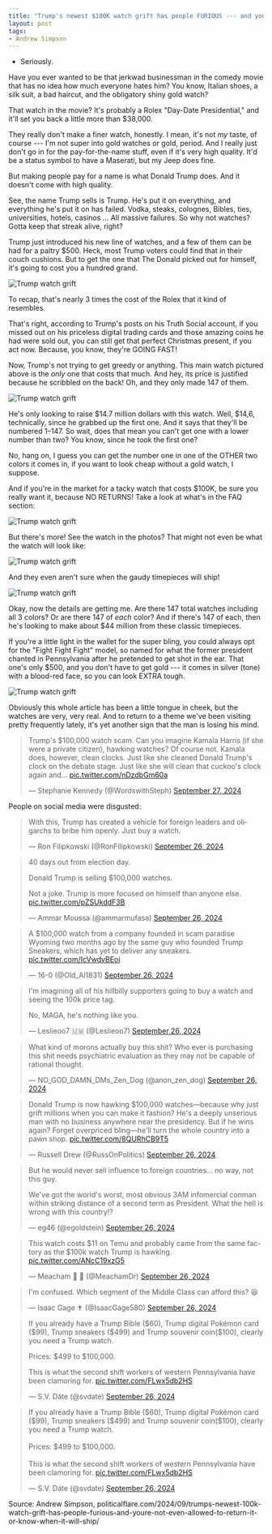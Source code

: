 ```yaml
---
title: "Trump's newest $100K watch grift has people FURIOUS --- and you're not even allowed to return it or know when it will ship"
layout: post
tags:
- Andrew Simpson
---
```


- Seriously.

Have you ever wanted to be that jerkwad businessman in the comedy movie that has no idea how much everyone hates him? You know, Italian shoes, a silk suit, a bad haircut, and the obligatory shiny gold watch?

That watch in the movie? It's probably a Rolex "Day-Date Presidential," and it'll set you back a little more than $38,000.

They really don't make a finer watch, honestly. I mean, it's not *my* taste, of course --- I'm not super into gold watches or gold, period. And I really just don't go in for the pay-for-the-name stuff, even if it's very high quality. It'd be a status symbol to have a Maserati, but my Jeep does fine.

But making people pay for a name is what Donald Trump does. And it doesn't come with high quality.

See, the name Trump sells is Trump. He's put it on everything, and everything he's put it on has failed. Vodka, steaks, colognes, Bibles, ties, universities, hotels, casinos ... All massive failures. So why not watches? Gotta keep that streak alive, right?

Trump just introduced his new line of watches, and a few of them can be had for a paltry $500. Heck, most Trump voters could find that in their couch cushions. But to get the one that The Donald picked out for himself, it's going to cost you a hundred grand.

![Trump watch grift](/assets/2024-09-27-trump-watch-grift-1.webp "Trump watch grift")

To recap, that's nearly 3 times the cost of the Rolex that it kind of resembles.

That's right, according to Trump's posts on his Truth Social account, if you missed out on his priceless digital trading cards and those amazing coins he had were sold out, you can still get that perfect Christmas present, if you act now. Because, you know, they're GOING FAST!

Now, Trump's not trying to get greedy or anything. This main watch pictured above is the *only* one that costs that much. And hey, its price is justified because he scribbled on the back! Oh, and they only made 147 of them.

![Trump watch grift](/assets/2024-09-27-trump-watch-grift-2.webp "Trump watch grift")

He's only looking to raise $14.7 million dollars with this watch. Well, $14,6, technically, since he grabbed up the first one. And it says that they'll be numbered 1–147. So wait, does that mean you can't get one with a lower number than two? You know, since he took the first one?

No, hang on, I guess you can get the number one in one of the OTHER two colors it comes in, if you want to look cheap without a gold watch, I suppose.

And if you're in the market for a tacky watch that costs $100K, be sure you really want it, because NO RETURNS! Take a look at what's in the FAQ section:

![Trump watch grift](/assets/2024-09-27-trump-watch-grift-3.webp "Trump watch grift")

But there's more! See the watch in the photos? That might not even be what the watch will look like:

![Trump watch grift](/assets/2024-09-27-trump-watch-grift-4.webp "Trump watch grift")

And they even aren't sure when the gaudy timepieces will ship!

![Trump watch grift](/assets/2024-09-27-trump-watch-grift-5.webp "Trump watch grift")

Okay, now the details are getting me. Are there 147 total watches including all 3 colors? Or are there 147 of *each* color? And if there's 147 of each, then he's looking to make about $44 million from these classic timepieces.

If you're a little light in the wallet for the super bling, you could always opt for the "Fight Fight Fight" model, so named for what the former president chanted in Pennsylvania after he pretended to get shot in the ear. That one's only $500, and you don't have to get gold --- it comes in silver (tone) with a blood-red face, so you can look EXTRA tough.

![Trump watch grift](/assets/2024-09-27-trump-watch-grift-6.webp "Trump watch grift")

Obviously this whole article has been a little tongue in cheek, but the watches are very, very real. And to return to a theme we've been visiting pretty frequently lately, it's yet another sign that the man is losing his mind.

<blockquote class="twitter-tweet"><p lang="en" dir="ltr">Trump's $100,000 watch scam. Can you imagine Kamala Harris (if she were a private citizen), hawking watches? Of course not. Kamala does, however, clean clocks. Just like she cleaned Donald Trump's clock on the debate stage. Just like she will clean that cuckoo's clock again and… <a href="https://t.co/nDzdbGm60a">pic.twitter.com/nDzdbGm60a</a></p>&mdash; Stephanie Kennedy (@WordswithSteph) <a href="https://twitter.com/WordswithSteph/status/1839457391953481898?ref_src=twsrc%5Etfw">September 27, 2024</a>
</blockquote>

People on social media were disgusted:

<blockquote class="twitter-tweet"><p lang="en" dir="ltr">With this, Trump has created a vehicle for foreign leaders and oligarchs to bribe him openly. Just buy a watch.</p>&mdash; Ron Filipkowski (@RonFilipkowski) <a href="https://twitter.com/RonFilipkowski/status/1839340085772472386?ref_src=twsrc%5Etfw">September 26, 2024</a></blockquote>

<blockquote class="twitter-tweet"><p lang="en" dir="ltr">40 days out from election day.</p><p>Donald Trump is selling $100,000 watches.</p><p>Not a joke. Trump is more focused on himself than anyone else. <a href="https://t.co/pZSUkddF3B">pic.twitter.com/pZSUkddF3B</a></p>&mdash; Ammar Moussa (@ammarmufasa) <a href="https://twitter.com/ammarmufasa/status/1839363969175429499?ref_src=twsrc%5Etfw">September 26, 2024</a></blockquote>

<blockquote class="twitter-tweet"><p lang="en" dir="ltr">A $100,000 watch from a company founded in scam paradise Wyoming two months ago by the same guy who founded Trump Sneakers, which has yet to deliver any sneakers. <a href="https://t.co/IcVwdvBEoi">pic.twitter.com/IcVwdvBEoi</a></p>&mdash; 16-0 (@Old_Al1831) <a href="https://twitter.com/Old_Al1831/status/1839325458229580081?ref_src=twsrc%5Etfw">September 26, 2024</a></blockquote>

<blockquote class="twitter-tweet"><p lang="en" dir="ltr">I&#39;m imagining all of his hillbilly supporters going to buy a watch and seeing the 100k price tag.</p><p>No, MAGA, he&#39;s nothing like you.</p>&mdash; Leslieoo7 🇺🇲 (@Leslieoo7) <a href="https://twitter.com/Leslieoo7/status/1839344319012221111?ref_src=twsrc%5Etfw">September 26, 2024</a></blockquote>

<blockquote class="twitter-tweet"><p lang="en" dir="ltr">What kind of morons actually buy this shit? Who ever is purchasing this shit needs psychiatric evaluation as they may not be capable of rational thought.</p>&mdash; NO_GOD_DAMN_DMs_Zen_Dog (@anon_zen_dog) <a href="https://twitter.com/anon_zen_dog/status/1839338868509941882?ref_src=twsrc%5Etfw">September 26, 2024</a></blockquote>

<blockquote class="twitter-tweet"><p lang="en" dir="ltr">Donald Trump is now hawking $100,000 watches—because why just grift millions when you can make it fashion? He&#39;s a deeply unserious man with no business anywhere near the presidency. But if he wins again? Forget overpriced bling—he'll turn the whole country into a pawn shop. <a href="https://t.co/8QURhCB9T5">pic.twitter.com/8QURhCB9T5</a></p>&mdash; Russell Drew (@RussOnPolitics) <a href="https://twitter.com/RussOnPolitics/status/1839356375107006502?ref_src=twsrc%5Etfw">September 26, 2024</a></blockquote>

<blockquote class="twitter-tweet"><p lang="en" dir="ltr">But he would never sell influence to foreign countries... no way, not this guy.</p><p>We&#39;ve got the world&#39;s worst, most obvious 3AM infomercial conman within striking distance of a second term as President. What the hell is wrong with this country!?</p>&mdash; eg46 (@egoldstein) <a href="https://twitter.com/egoldstein/status/1839338618487554062?ref_src=twsrc%5Etfw">September 26, 2024</a></blockquote>

<blockquote class="twitter-tweet"><p lang="en" dir="ltr">This watch costs $11 on Temu and probably came from the same factory as the $100k watch Trump is hawking. <a href="https://t.co/ANcC19xzG5">pic.twitter.com/ANcC19xzG5</a></p>&mdash; Meacham 🌊 🌊 (@MeachamDr) <a href="https://twitter.com/MeachamDr/status/1839399808873926985?ref_src=twsrc%5Etfw">September 26, 2024</a></blockquote>

<blockquote class="twitter-tweet"><p lang="en" dir="ltr">I'm confused. Which segment of the Middle Class can afford this? 😆</p>&mdash; Isaac Gage ✝️ (@IsaacGage580) <a href="https://twitter.com/IsaacGage580/status/1839343624104075399?ref_src=twsrc%5Etfw">September 26, 2024</a></blockquote>

<blockquote class="twitter-tweet"><p lang="en" dir="ltr">If you already have a Trump Bible ($60), Trump digital Pokémon card ($99), Trump sneakers ($499) and Trump souvenir coin($100), clearly you need a Trump watch.</p><p>Prices: $499 to $100,000.</p><p>This is what the second shift workers of western Pennsylvania have been clamoring for. <a href="https://t.co/FLwx5db2HS">pic.twitter.com/FLwx5db2HS</a></p>&mdash; S.V. Dáte (@svdate) <a href="https://twitter.com/svdate/status/1839335756478963787?ref_src=twsrc%5Etfw">September 26, 2024</a></blockquote>

<blockquote class="twitter-tweet"><p lang="en" dir="ltr">If you already have a Trump Bible ($60), Trump digital Pokémon card ($99), Trump sneakers ($499) and Trump souvenir coin($100), clearly you need a Trump watch. <br /><br />Prices: $499 to $100,000.<br /><br />This is what the second shift workers of western Pennsylvania have been clamoring for. <a href="https://t.co/FLwx5db2HS">pic.twitter.com/FLwx5db2HS</a></p>&mdash; S.V. Dáte (@svdate) <a href="https://twitter.com/svdate/status/1839335756478963787?ref_src=twsrc%5Etfw">September 26, 2024</a>
</blockquote>
<script async src="https://platform.twitter.com/widgets.js" charset="utf-8">
</script>

Source: Andrew Simpson, politicalflare.com/2024/09/trumps-newest-100k-watch-grift-has-people-furious-and-youre-not-even-allowed-to-return-it-or-know-when-it-will-ship/
